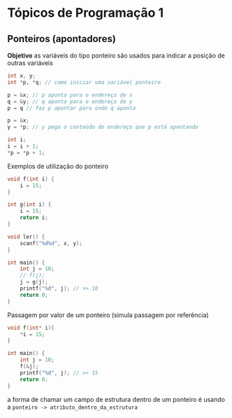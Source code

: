 # Tópicos de Programação 1

## Ponteiros (apontadores)

**Objetivo**
as variáveis do tipo ponteiro são usados para indicar a posição de outras variáveis

```c
int x, y;
int *p, *q; // como iniciar uma variável ponteiro

p = &x; // p aponta para o endereço de x
q = &y; // q aponta para o endereço de y
p = q // faz p apontar para onde q aponta

p = &x;
y = *p; // y pega o conteúdo do endereço que p está apontando

int i;
i = i + 1;
*p = *p + 1;
```

Exemplos de utilização do ponteiro

```c
void f(int i) {
    i = 15;
}

int g(int i) {
    i = 15;
    return i;
}

void ler() {
    scanf("%d%d", x, y);
}

int main() {
    int j = 10;
    // f(j);
    j = g(j);
    printf("%d", j); // >> 10
    return 0;
}
```

Passagem por valor de um ponteiro (simula passagem por referência)

```c
void f(int* i){
    *i = 15;
}

int main() {
    int j = 10;
    f(&j);
    printf("%d", j); // >> 15
    return 0;
}
```

a forma de chamar um campo de estrutura dentro de um ponteiro é usando a ```ponteiro -> atributo_dentro_da_estrutura```
